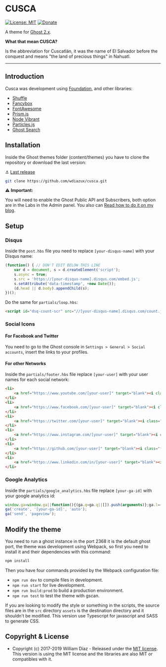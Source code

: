 # CUSCA

[![License: MIT](https://img.shields.io/badge/License-MIT-yellow.svg)](https://opensource.org/licenses/MIT)
[![Donate](https://img.shields.io/badge/donate-paypal-blue.svg?style=flat-square)](https://paypal.me/wdiazux)

A theme for [Ghost 2.x](https://ghost.org).

**What that mean CUSCA?**

Is the abbreviation for Cuscatlán, it was the name of El Salvador before the conquest and means "the land of precious things" in Nahuatl.

---

## Introduction

Cusca was development using [Foundation](http://foundation.zurb.com), and other libraries:

- [Shuffle](https://vestride.github.io/Shuffle/)
- [Fancybox](http://fancyapps.com/fancybox/3/)
- [FontAwesome](http://fontawesome.io)
- [Prism.js](http://prismjs.com)
- [Node Vibrant](https://github.com/akfish/node-vibrant)
- [Particles.js](https://vincentgarreau.com/particles.js/)
- [Ghost Search](https://github.com/HauntedThemes/ghost-search)
  
## Installation

Inside the Ghost themes folder (content/themes) you have to clone the repository or download the last version:

:anchor: [Last release](https://github.com/wdiazux/cusca/releases/latest)

```bash
git clone https://github.com/wdiazux/cusca.git
```

:warning: **Important:**

You will need to enable the Ghost Public API and Subscribers, both option are in the Labs in the Admin panel. You also can [Read how to do it on my blog](https://www.wdiaz.org/how-to-enable-the-public-api-on-ghost/).

## Setup

### Disqus

Inside the `post.hbs` file you need to replace `[your-disqus-name]` with your Disqus name:

```javascript
(function() { // DON'T EDIT BELOW THIS LINE
    var d = document, s = d.createElement('script');
    s.async = true;
    s.src = 'https://[your-disqus-name].disqus.com/embed.js';
    s.setAttribute('data-timestamp', +new Date());
    (d.head || d.body).appendChild(s);
})();
```

Do the same for `partials/loop.hbs`:

```html
<script id="dsq-count-scr" src="//[your-disqus-name].disqus.com/count.js" async></script>
```

### Social Icons

#### For Facebook and Twitter

You need to go to the Ghost console in `Settings > General > Social accounts`, insert the links to your profiles.

#### For other Networks

Inside the `partials/footer.hbs` file replace `[your-user]` with your user names for each social network:

```html
<li>
    <a href="https://www.youtube.com/[your-user]" target="blank"><i class="fab fa-youtube"></i></a>
</li>
<li>
    <a href="https://www.facebook.com/[your-user]" target="blank"><i class="fab fa-facebook-f"></i></a>
</li>
<li>
    <a href="https://twitter.com/[your-user]" target="blank"><i class="fab fa-twitter"></i></a>
</li>
<li>
    <a href="https://www.instagram.com/[your-user]" target="blank"><i class="fab fa-instagram"></i></a>
</li>
<li>
    <a href="https://github.com/[your-user]" target="blank"><i class="fab fa-github-alt"></i></a>
</li>
<li>
    <a href="https://www.linkedin.com/in/[your-user]" target="blank"><i class="fab fa-linkedin-in"></i></a>
</li>
```

### Google Analytics

Inside the `partials/google_analytics.hbs` file replace `[your-ga-id]` with your google analytics id:

```javascript
window.ga=window.ga||function(){(ga.q=ga.q||[]).push(arguments)};ga.l=+new Date;
ga('create', '[your-ga-id]', 'auto');
ga('send', 'pageview');
```

## Modify the theme

You need to run a ghost instance in the port 2368 it is the default ghost port,
the theme was development using Webpack, so first you need to install it and
their dependencies with this command:

``` bash
npm install
```

Then you have four commands provided by the Webpack configuration file:
* `npm run dev` to compile files in development.
* `npm run start` for live development.
* `npm run build:prod` to build a production environment.
* `npm run test` to test the theme with gscan.

If you are looking to modify the style or something in the scripts, the source
files are in the `src` directory `assets` is the destination directory and it
shouldn't be modified.
This version use Typescript for javascript and SASS to generate CSS.

## Copyright & License

- Copyright (c) 2017-2019 William Diaz - Released under the [MIT license](LICENSE).
This version is using the MIT license and the libraries are also MIT or compatibles with it.
